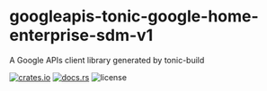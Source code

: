 # googleapis-tonic-google-home-enterprise-sdm-v1

A Google APIs client library generated by tonic-build

[![crates.io](https://img.shields.io/crates/v/googleapis-tonic-google-home-enterprise-sdm-v1)](https://crates.io/crates/googleapis-tonic-google-home-enterprise-sdm-v1)
[![docs.rs](https://img.shields.io/docsrs/googleapis-tonic-google-home-enterprise-sdm-v1)](https://docs.rs/googleapis-tonic-google-home-enterprise-sdm-v1)
![license](https://img.shields.io/crates/l/googleapis-tonic-google-home-enterprise-sdm-v1)
